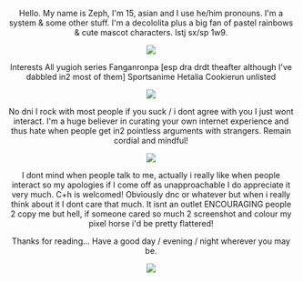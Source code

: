 <p align="center">
  Hello. My name is Zeph, I'm 15, asian and I use he/him pronouns. I'm a system & some other stuff. I'm a decololita plus a big fan of pastel rainbows & cute mascot characters. Istj sx/sp 1w9.
  
<p align="center">
 <img src="https://github.com/user-attachments/assets/39eef8bb-f897-42ae-a498-9bdd04574c3d">
<p align="center">
  Interests All yugioh series   Fanganronpa [esp dra drdt theafter although I've dabbled in2 most of them] Sportsanime Hetalia Cookierun unlisted
<p align="center"> 
  <img src="https://github.com/user-attachments/assets/87ca4bb9-af04-4e94-99b4-b92d144f9393">

<p align="center">
  No dni I rock with most people if you suck / i dont agree with you I just wont interact. I'm a huge believer in curating your own internet experience and thus hate when people get in2 pointless arguments with strangers. Remain cordial and mindful!
<p align="center">
<img src="https://github.com/user-attachments/assets/b7cf7835-a918-4ecf-a6ba-f5c18d618177">
<p align="center">
  I dont mind when people talk to me, actually i really like when people interact so my apologies if I come off as unapproachable I do appreciate it very much. C+h is welcomed! Obviously dnc or whatever but when i really think about it I dont care that much. It isnt an outlet ENCOURAGING people 2 copy me but hell, if someone cared so much 2 screenshot and colour my pixel horse i'd be pretty flattered!
<p align="center">
  Thanks for reading... Have a good day / evening / night wherever you may be.
<p align="center">
 <img src="https://github.com/user-attachments/assets/ae3e2906-87cc-4e92-9402-018e6dcded78">
